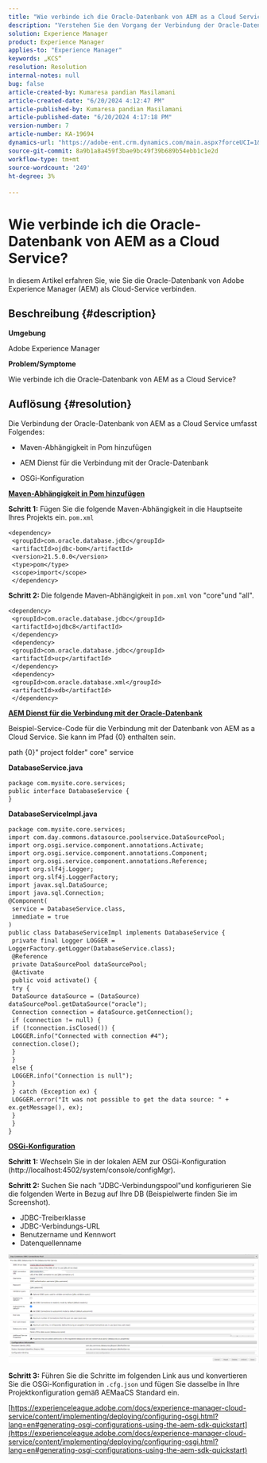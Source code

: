 ```yaml
---
title: "Wie verbinde ich die Oracle-Datenbank von AEM as a Cloud Service?"
description: "Verstehen Sie den Vorgang der Verbindung der Oracle-Datenbank mit AEM as a Cloud Service."
solution: Experience Manager
product: Experience Manager
applies-to: "Experience Manager"
keywords: „KCS“
resolution: Resolution
internal-notes: null
bug: false
article-created-by: Kumaresa pandian Masilamani
article-created-date: "6/20/2024 4:12:47 PM"
article-published-by: Kumaresa pandian Masilamani
article-published-date: "6/20/2024 4:17:18 PM"
version-number: 7
article-number: KA-19694
dynamics-url: "https://adobe-ent.crm.dynamics.com/main.aspx?forceUCI=1&pagetype=entityrecord&etn=knowledgearticle&id=a37a07ed-1f2f-ef11-840a-000d3a5a67ba"
source-git-commit: 8a9b1a8a459f3bae9bc49f39b689b54ebb1c1e2d
workflow-type: tm+mt
source-wordcount: '249'
ht-degree: 3%

---
```


# Wie verbinde ich die Oracle-Datenbank von AEM as a Cloud Service?


In diesem Artikel erfahren Sie, wie Sie die Oracle-Datenbank von Adobe Experience Manager (AEM) als Cloud-Service verbinden.

## Beschreibung {#description}


<b>Umgebung</b>

Adobe Experience Manager

<b>Problem/Symptome</b>

Wie verbinde ich die Oracle-Datenbank von AEM as a Cloud Service?


## Auflösung {#resolution}


Die Verbindung der Oracle-Datenbank von AEM as a Cloud Service umfasst Folgendes:

- Maven-Abhängigkeit in Pom hinzufügen

- AEM Dienst für die Verbindung mit der Oracle-Datenbank

- OSGi-Konfiguration

<u><b>Maven-Abhängigkeit in Pom hinzufügen</b></u>

<b>Schritt 1:</b> Fügen Sie die folgende Maven-Abhängigkeit in die Hauptseite Ihres Projekts ein. `pom.xml`


```
<dependency>
 <groupId>com.oracle.database.jdbc</groupId>
 <artifactId>ojdbc-bom</artifactId>
 <version>21.5.0.0</version>
 <type>pom</type>
 <scope>import</scope>
 </dependency>
```


<b>Schritt 2: </b>Die folgende Maven-Abhängigkeit in `pom.xml` von &quot;core&quot;und &quot;all&quot;.


```
<dependency>
 <groupId>com.oracle.database.jdbc</groupId>
 <artifactId>ojdbc8</artifactId>
 </dependency>
 <dependency>
 <groupId>com.oracle.database.jdbc</groupId>
 <artifactId>ucp</artifactId>
 </dependency>
 <dependency>
 <groupId>com.oracle.database.xml</groupId>
 <artifactId>xdb</artifactId>
 </dependency>
```


<u><b>AEM Dienst für die Verbindung mit der Oracle-Datenbank</b></u>

Beispiel-Service-Code für die Verbindung mit der Datenbank von AEM as a Cloud Service. Sie kann im Pfad {0} enthalten sein.

path {0}&quot; project folder&quot; core&quot; service

<b>DatabaseService.java</b>


```
package com.mysite.core.services;
public interface DatabaseService {
}
```


<b>DatabaseServiceImpl.java</b>


```
package com.mysite.core.services;
import com.day.commons.datasource.poolservice.DataSourcePool;
import org.osgi.service.component.annotations.Activate;
import org.osgi.service.component.annotations.Component;
import org.osgi.service.component.annotations.Reference;
import org.slf4j.Logger;
import org.slf4j.LoggerFactory;
import javax.sql.DataSource;
import java.sql.Connection;
@Component(
 service = DatabaseService.class,
 immediate = true
)
public class DatabaseServiceImpl implements DatabaseService {
 private final Logger LOGGER = LoggerFactory.getLogger(DatabaseService.class);
 @Reference
 private DataSourcePool dataSourcePool;
 @Activate
 public void activate() {
 try {
 DataSource dataSource = (DataSource) dataSourcePool.getDataSource("oracle");
 Connection connection = dataSource.getConnection();
 if (connection != null) {
 if (!connection.isClosed()) {
 LOGGER.info("Connected with connection #4");
 connection.close();
 }
 }
 else {
 LOGGER.info("Connection is null");
 }
 } catch (Exception ex) {
 LOGGER.error("It was not possible to get the data source: " + ex.getMessage(), ex);
 }
 }
}
```


<u><b>OSGi-Konfiguration</b></u>

<b>Schritt 1:</b> Wechseln Sie in der lokalen AEM zur OSGi-Konfiguration (http://localhost:4502/system/console/configMgr).

<b>Schritt 2:</b> Suchen Sie nach &quot;JDBC-Verbindungspool&quot;und konfigurieren Sie die folgenden Werte in Bezug auf Ihre DB (Beispielwerte finden Sie im Screenshot).

- JDBC-Treiberklasse
- JDBC-Verbindungs-URL
- Benutzername und Kennwort
- Datenquellenname


![](assets/2d15da77-202f-ef11-840a-000d3a5a67ba.png)

<b>Schritt 3:</b> Führen Sie die Schritte im folgenden Link aus und konvertieren Sie die OSGi-Konfiguration in `.cfg.json` und fügen Sie dasselbe in Ihre Projektkonfiguration gemäß AEMaaCS Standard ein.

[https://experienceleague.adobe.com/docs/experience-manager-cloud-service/content/implementing/deploying/configuring-osgi.html?lang=en#generating-osgi-configurations-using-the-aem-sdk-quickstart](https://experienceleague.adobe.com/docs/experience-manager-cloud-service/content/implementing/deploying/configuring-osgi.html?lang=en#generating-osgi-configurations-using-the-aem-sdk-quickstart)
